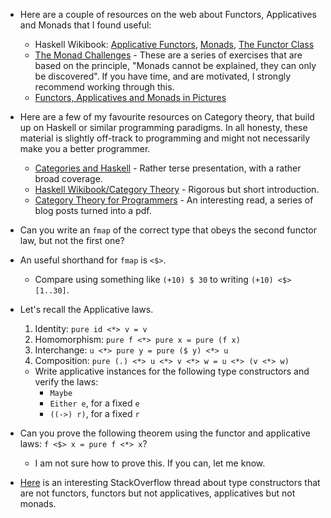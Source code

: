* Here are a couple of resources on the web about Functors, Applicatives and Monads that I found useful:
  * Haskell Wikibook: [Applicative Functors](https://en.wikibooks.org/wiki/Haskell/Applicative_functors), [Monads](https://en.wikibooks.org/wiki/Haskell/Prologue:_IO,_an_applicative_functor), [The Functor Class](https://en.wikibooks.org/wiki/Haskell/The_Functor_class)
  * [The Monad Challenges](http://mightybyte.github.io/monad-challenges/) - These are a series of exercises that are based on the principle, "Monads cannot be explained, they can only be discovered". If you have time, and are motivated, I strongly recommend working through this.
  * [Functors, Applicatives and Monads in Pictures](http://adit.io/posts/2013-04-17-functors,_applicatives,_and_monads_in_pictures.html)


* Here are a few of my favourite resources on Category theory, that build up on Haskell or similar programming paradigms. In all honesty, these material is slightly off-track to programming and might not necessarily make you a better programmer.
  * [Categories and Haskell](https://github.com/jwbuurlage/category-theory-programmers) - Rather terse presentation, with a rather broad coverage.
  * [Haskell Wikibook/Category Theory](https://en.wikibooks.org/wiki/Haskell/Category_theory) - Rigorous but short introduction.
  * [Category Theory for Programmers](https://github.com/hmemcpy/milewski-ctfp-pdf) - An interesting read, a series of blog posts turned into a pdf.

* Can you write an `fmap` of the correct type that obeys the second functor law, but not the first one?

* An useful shorthand for `fmap` is `<$>`.
  * Compare using something like `(+10) $ 30` to writing `(+10) <$> [1..30]`.

* Let's recall the Applicative laws.
  1. Identity: `pure id <*> v = v`
  2. Homomorphism: `pure f <*> pure x = pure (f x)`
  3. Interchange: `u <*> pure y = pure ($ y) <*> u`
  4. Composition: `pure (.) <*> u <*> v <*> w = u <*> (v <*> w)`

    * Write applicative instances for the following type constructors and verify the laws:
        * `Maybe`
        * `Either e`, for a fixed `e`
        * `((->) r)`, for a fixed `r`

* Can you prove the following theorem using the functor and applicative laws: `f <$> x = pure f <*> x`?
  * I am not sure how to prove this. If you can, let me know.

* [Here](https://stackoverflow.com/questions/7220436/good-examples-of-not-a-functor-functor-applicative-monad) is an interesting StackOverflow thread about type constructors that are not functors, functors but not applicatives, applicatives but not monads.
